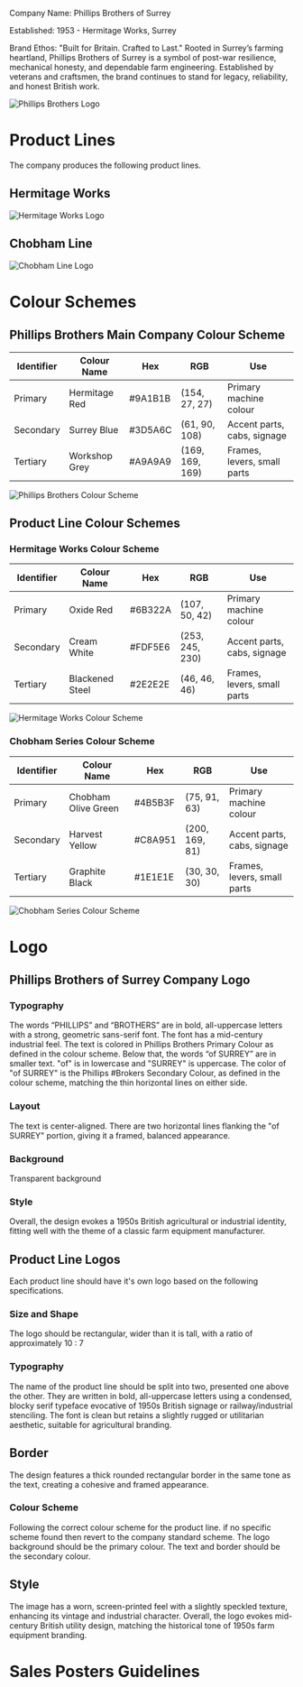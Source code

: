 Company Name: Phillips Brothers of Surrey

Established: 1953 - Hermitage Works, Surrey

Brand Ethos:
"Built for Britain. Crafted to Last."
Rooted in Surrey’s farming heartland, Phillips Brothers of Surrey is a symbol of post-war resilience, mechanical honesty, and dependable farm engineering. Established by veterans and craftsmen, the brand continues to stand for legacy, reliability, and honest British work.

![Phillips Brothers Logo](Img/Logo-PhillipsBrothers.png) 

# Product Lines

The company produces the following product lines.

## Hermitage Works
![Hermitage Works Logo](Img/Logo-HermitageWorks.png) 

## Chobham Line
![Chobham Line Logo](Img/Logo-ChobhamLine.png) 

# Colour Schemes

## Phillips Brothers Main Company Colour Scheme

| Identifier | Colour Name   | Hex     | RGB             | Use                         |
|------------|---------------|---------|-----------------|-----------------------------|
| Primary    | Hermitage Red | #9A1B1B | (154, 27, 27)   | Primary machine colour      |
| Secondary  | Surrey Blue   | #3D5A6C | (61, 90, 108)   | Accent parts, cabs, signage |
| Tertiary   | Workshop Grey | #A9A9A9 | (169, 169, 169) | Frames, levers, small parts |

![Phillips Brothers Colour Scheme](Img/ColourScheme-PhillipsBrothers.png) 

## Product Line Colour Schemes

### Hermitage Works Colour Scheme

| Identifier | Colour Name     | Hex     | RGB             | Use                         |
|------------|-----------------|---------|-----------------|-----------------------------|
| Primary    | Oxide Red       | #6B322A | (107, 50, 42)   | Primary machine colour      |
| Secondary  | Cream White     | #FDF5E6 | (253, 245, 230) | Accent parts, cabs, signage |
| Tertiary   | Blackened Steel | #2E2E2E | (46, 46, 46)    | Frames, levers, small parts |


![Hermitage Works Colour Scheme](Img/ColourScheme-HermitageWorks.png) 

### Chobham Series Colour Scheme

| Identifier | Colour Name         | Hex     | RGB            | Use                         |
|------------|---------------------|---------|----------------|-----------------------------|
| Primary    | Chobham Olive Green | #4B5B3F | (75, 91, 63)   | Primary machine colour      |
| Secondary  | Harvest Yellow      | #C8A951 | (200, 169, 81) | Accent parts, cabs, signage |
| Tertiary   | Graphite Black      | #1E1E1E | (30, 30, 30)   | Frames, levers, small parts |



![Chobham Series Colour Scheme](Img/ColourScheme-ChobhamSeries.png) 

# Logo

## Phillips Brothers of Surrey Company Logo

### Typography
The words “PHILLIPS” and “BROTHERS” are in bold, all-uppercase letters with a strong, geometric sans-serif font. The font has a mid-century industrial feel.
The text is colored in Phillips Brothers Primary Colour as defined in the colour scheme.
Below that, the words “of SURREY” are in smaller text. "of" is in lowercase and "SURREY" is uppercase.
The color of "of SURREY" is the Phillips #Brokers Secondary Colour, as defined in the colour scheme, matching the thin horizontal lines on either side.

### Layout
The text is center-aligned.
There are two horizontal lines flanking the "of SURREY" portion, giving it a framed, balanced appearance.

### Background
Transparent background

### Style
Overall, the design evokes a 1950s British agricultural or industrial identity, fitting well with the theme of a classic farm equipment manufacturer.



## Product Line Logos

Each product line should have it's own logo based on the following specifications.

### Size and Shape
The logo should be rectangular, wider than it is tall, with a ratio of approximately  10 : 7

### Typography
The name of the product line should be split into two, presented one above the other. They are written in bold, all-uppercase letters using a condensed, blocky serif typeface evocative of 1950s British signage or railway/industrial stenciling.
The font is clean but retains a slightly rugged or utilitarian aesthetic, suitable for agricultural branding.

## Border
The design features a thick rounded rectangular border in the same tone as the text, creating a cohesive and framed appearance.

### Colour Scheme
Following the correct colour scheme for the product line. if no specific scheme found then revert to the company standard scheme.
The logo background should be the primary colour.
The text and border should be the secondary colour.

## Style
The image has a worn, screen-printed feel with a slightly speckled texture, enhancing its vintage and industrial character.
Overall, the logo evokes mid-century British utility design, matching the historical tone of 1950s farm equipment branding.

# Sales Posters Guidelines

 
